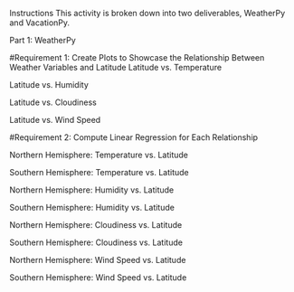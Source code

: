 Instructions
This activity is broken down into two deliverables, WeatherPy and VacationPy.

Part 1: WeatherPy 

#Requirement 1: Create Plots to Showcase the Relationship Between Weather Variables and Latitude
Latitude vs. Temperature

Latitude vs. Humidity

Latitude vs. Cloudiness

Latitude vs. Wind Speed



#Requirement 2: Compute Linear Regression for Each Relationship

Northern Hemisphere: Temperature vs. Latitude

Southern Hemisphere: Temperature vs. Latitude

Northern Hemisphere: Humidity vs. Latitude

Southern Hemisphere: Humidity vs. Latitude

Northern Hemisphere: Cloudiness vs. Latitude

Southern Hemisphere: Cloudiness vs. Latitude

Northern Hemisphere: Wind Speed vs. Latitude

Southern Hemisphere: Wind Speed vs. Latitude
